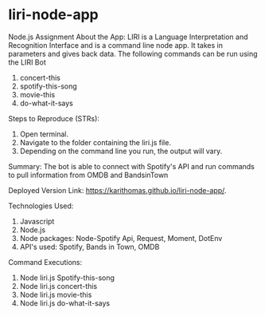 # liri-node-app

Node.js Assignment
About the App:
LIRI is a Language Interpretation and Recognition Interface and is a command line node app. It takes in parameters and gives back data. The following commands can be run using the LIRI Bot

1. concert-this
2. spotify-this-song
3. movie-this
4. do-what-it-says       

Steps to Reproduce (STRs):
1. Open terminal.
2. Navigate to the folder containing the liri.js file.
3. Depending on the command line you run, the output will vary.

Summary:
The bot is able to connect with Spotify's API and run commands to pull information from OMDB and BandsinTown

Deployed Version Link:
https://karithomas.github.io/liri-node-app/.

Technologies Used:
1. Javascript
2. Node.js
3. Node packages: Node-Spotify Api, Request, Moment, DotEnv
4. API's used: Spotify, Bands in Town, OMDB

Command Executions:
1. Node liri.js Spotify-this-song
2. Node liri.js concert-this
3. Node liri.js movie-this
4. Node liri.js do-what-it-says
